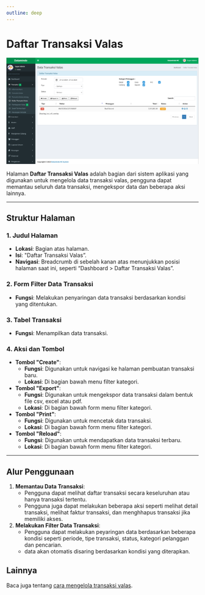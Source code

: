 ```yaml
---
outline: deep
---
```


# Daftar Transaksi Valas

![Daftar Transaksi Valas](../public/daftar-transaksi.png)

Halaman **Daftar Transaksi Valas** adalah bagian dari sistem aplikasi yang digunakan untuk mengelola data transaksi valas, pengguna dapat memantau seluruh data transaksi, mengekspor data dan beberapa aksi lainnya.

---

## Struktur Halaman

### 1. **Judul Halaman**

- **Lokasi**: Bagian atas halaman.
- **Isi**: "Daftar Transaksi Valas”.
- **Navigasi**: Breadcrumb di sebelah kanan atas menunjukkan posisi halaman saat ini, seperti “Dashboard > Daftar Transaksi Valas”.

### 2. **Form Filter Data Transaksi**

- **Fungsi**: Melakukan penyaringan data transaksi berdasarkan kondisi yang ditentukan.

### 3. **Tabel Transaksi**

- **Fungsi**: Menampilkan data transaksi.

### 4. **Aksi dan Tombol**

- **Tombol "Create"**:
  - **Fungsi**: Digunakan untuk navigasi ke halaman pembuatan transaksi baru.
  - **Lokasi**: Di bagian bawah menu filter kategori.
- **Tombol "Export"**:
  - **Fungsi**: Digunakan untuk mengekspor data transaksi dalam bentuk file csv, excel atau pdf.
  - **Lokasi**: Di bagian bawah form menu filter kategori.
- **Tombol "Print"**:
  - **Fungsi**: Digunakan untuk mencetak data transaksi.
  - **Lokasi**: Di bagian bawah form menu filter kategori.
- **Tombol "Reload"**:
  - **Fungsi**: Digunakan untuk mendapatkan data transaksi terbaru.
  - **Lokasi**: Di bagian bawah form menu filter kategori.

---

## Alur Penggunaan

1. **Memantau Data Transaksi**:
   - Pengguna dapat melihat daftar transaksi secara keseluruhan atau hanya transaksi tertentu.
   - Pengguna juga dapat melakukan beberapa aksi seperti melihat detail transaksi, melihat faktur transaksi, dan menghhapus transaksi jika memiliki akses.
2. **Melakukan Filter Data Transaksi**:
   - Pengguna dapat melakukan peyaringan data berdasarkan beberapa kondisi seperti periode, tipe transaksi, status, kategori pelanggan dan pencarian.
   - data akan otomatis disaring berdasarkan kondisi yang diterapkan.

## Lainnya

Baca juga tentang [cara mengelola transaksi valas](/transaksi/daftar-valas).
